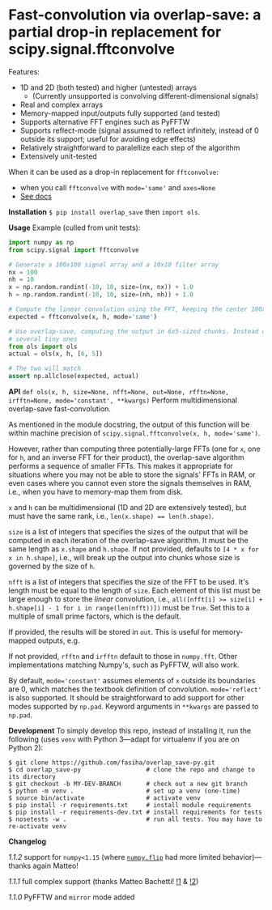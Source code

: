 # Fast-convolution via overlap-save: a partial drop-in replacement for scipy.signal.fftconvolve

Features:

- 1D and 2D (both tested) and higher (untested) arrays
  - (Currently unsupported is convolving different-dimensional signals)
- Real and complex arrays
- Memory-mapped input/outputs fully supported (and tested)
- Supports alternative FFT engines such as PyFFTW
- Supports reflect-mode (signal assumed to reflect infinitely, instead of 0 outside its support; useful for avoiding edge effects)
- Relatively straightforward to paralellize each step of the algorithm
- Extensively unit-tested

When it can be used as a drop-in replacement for `fftconvolve`:

- when you call `fftconvolve` with `mode='same'` and `axes=None`
- [See docs](https://docs.scipy.org/doc/scipy/reference/generated/scipy.signal.fftconvolve.html)

**Installation** `$ pip install overlap_save` then `import ols`.

**Usage**
Example (culled from unit tests):
```py
import numpy as np
from scipy.signal import fftconvolve

# Generate a 100x100 signal array and a 10x10 filter array
nx = 100
nh = 10
x = np.random.randint(-10, 10, size=(nx, nx)) + 1.0
h = np.random.randint(-10, 10, size=(nh, nh)) + 1.0

# Compute the linear convolution using the FFT, keeping the center 100x100 samples
expected = fftconvolve(x, h, mode='same')

# Use overlap-save, computing the output in 6x5-sized chunks. Instead of one huge FFT, we do a
# several tiny ones
from ols import ols
actual = ols(x, h, [6, 5])

# The two will match
assert np.allclose(expected, actual)
```

**API** `def ols(x, h, size=None, nfft=None, out=None, rfftn=None, irfftn=None, mode='constant', **kwargs)` Perform multidimensional overlap-save fast-convolution.

As mentioned in the module docstring, the output of this function will be within machine precision of `scipy.signal.fftconvolve(x, h, mode='same')`.

However, rather than computing three potentially-large FFTs (one for `x`, one for `h`, and an inverse FFT for their product), the overlap-save algorithm performs a sequence of smaller FFTs. This makes it appropriate for situations where you may not be able to store the signals' FFTs in RAM, or even cases where you cannot even store the signals themselves in RAM, i.e., when you have to memory-map them from disk.

`x` and `h` can be multidimensional (1D and 2D are extensively tested), but must have the same rank, i.e., `len(x.shape) == len(h.shape)`.

`size` is a list of integers that specifies the sizes of the output that will be computed in each iteration of the overlap-save algorithm. It must be the same length as `x.shape` and `h.shape`. If not provided, defaults to `[4 * x for x in h.shape]`, i.e., will break up the output into chunks whose size is governed by the size of `h`.

`nfft` is a list of integers that specifies the size of the FFT to be used.  It's length must be equal to the length of `size`. Each element of this list must be large enough to store the *linear* convolution, i.e., `all([nfft[i] >= size[i] + h.shape[i] - 1 for i in range(len(nfft))])` must be `True`. Set this to a multiple of small prime factors, which is the default.

If provided, the results will be stored in `out`. This is useful for memory-mapped outputs, e.g.

If not provided, `rfftn` and `irfftn` default to those in `numpy.fft`. Other implementations matching Numpy's, such as PyFFTW, will also work.

By default, `mode='constant'` assumes elements of `x` outside its boundaries are 0, which matches the textbook definition of convolution. `mode='reflect'` is also supported. It should be straightforward to add support for other modes supported by `np.pad`. Keyword arguments in `**kwargs` are passed to `np.pad`.

**Development** To simply develop this repo, instead of installing it, run the following (uses `venv` with Python 3—adapt for virtualenv if you are on Python 2):
```shell
$ git clone https://github.com/fasiha/overlap_save-py.git
$ cd overlap_save-py                  # clone the repo and change to its directory
$ git checkout -b MY-DEV-BRANCH       # check out a new git branch
$ python -m venv .                    # set up a venv (one-time)
$ source bin/activate                 # activate venv
$ pip install -r requirements.txt     # install module requirements
$ pip install -r requirements-dev.txt # install requirements for tests
$ nosetests -w .                      # run all tests. You may have to re-activate venv
```

**Changelog**

*1.1.2* support for `numpy<1.15` (where [`numpy.flip`](https://docs.scipy.org/doc/numpy/reference/generated/numpy.flip.html) had more limited behavior)—thanks again Matteo!

*1.1.1* full complex support (thanks Matteo Bachetti! [!1](https://github.com/fasiha/overlap_save-py/pull/1) & [!2](https://github.com/fasiha/overlap_save-py/pull/2))

*1.1.0* PyFFTW and `mirror` mode added